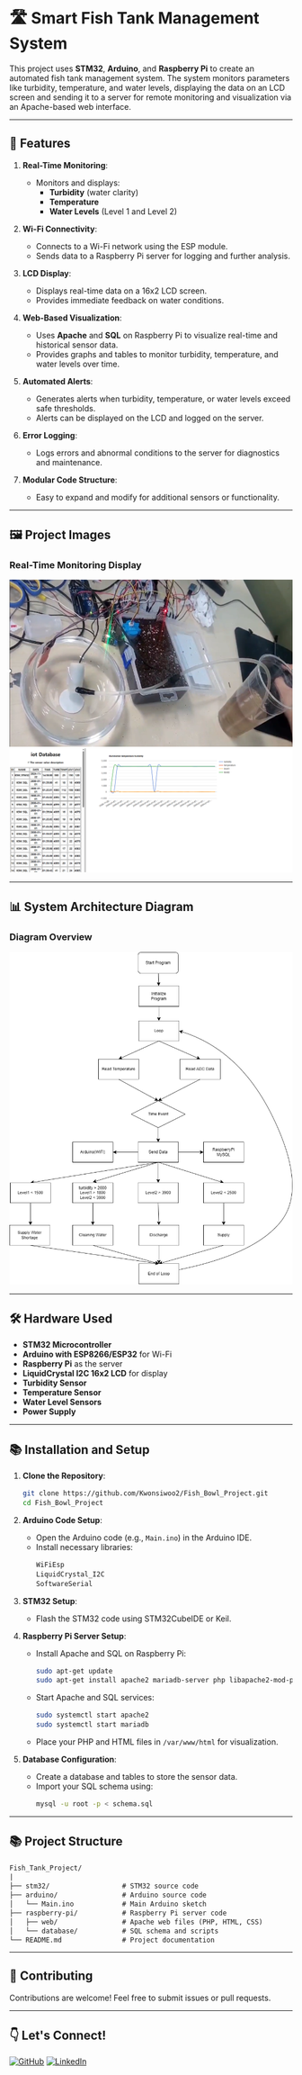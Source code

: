 # 🛣️ Smart Fish Tank Management System

This project uses **STM32**, **Arduino**, and **Raspberry Pi** to create an automated fish tank management system. The system monitors parameters like turbidity, temperature, and water levels, displaying the data on an LCD screen and sending it to a server for remote monitoring and visualization via an Apache-based web interface.

---

## 🔄 Features

1. **Real-Time Monitoring**:
   - Monitors and displays:
     - **Turbidity** (water clarity)
     - **Temperature**
     - **Water Levels** (Level 1 and Level 2)

2. **Wi-Fi Connectivity**:
   - Connects to a Wi-Fi network using the ESP module.
   - Sends data to a Raspberry Pi server for logging and further analysis.

3. **LCD Display**:
   - Displays real-time data on a 16x2 LCD screen.
   - Provides immediate feedback on water conditions.

4. **Web-Based Visualization**:
   - Uses **Apache** and **SQL** on Raspberry Pi to visualize real-time and historical sensor data.
   - Provides graphs and tables to monitor turbidity, temperature, and water levels over time.

5. **Automated Alerts**:
   - Generates alerts when turbidity, temperature, or water levels exceed safe thresholds.
   - Alerts can be displayed on the LCD and logged on the server.

6. **Error Logging**:
   - Logs errors and abnormal conditions to the server for diagnostics and maintenance.

7. **Modular Code Structure**:
   - Easy to expand and modify for additional sensors or functionality.

---

## 🖼️ Project Images

### Real-Time Monitoring Display

![Real-Time Monitoring](./images/main.png)  
![Real-Time Monitoring](./images/apache.png)  

---

## 📊 System Architecture Diagram

### Diagram Overview

![System Diagram](./images/diagram.png)

---

## 🛠️ Hardware Used

- **STM32 Microcontroller**
- **Arduino with ESP8266/ESP32** for Wi-Fi
- **Raspberry Pi** as the server
- **LiquidCrystal I2C 16x2 LCD** for display
- **Turbidity Sensor**
- **Temperature Sensor**
- **Water Level Sensors**
- **Power Supply**

---

## 📚 Installation and Setup

1. **Clone the Repository**:
   ```bash
   git clone https://github.com/Kwonsiwoo2/Fish_Bowl_Project.git
   cd Fish_Bowl_Project
   ```

2. **Arduino Code Setup**:
   - Open the Arduino code (e.g., `Main.ino`) in the Arduino IDE.
   - Install necessary libraries:
     ```bash
     WiFiEsp
     LiquidCrystal_I2C
     SoftwareSerial
     ```

3. **STM32 Setup**:
   - Flash the STM32 code using STM32CubeIDE or Keil.

4. **Raspberry Pi Server Setup**:
   - Install Apache and SQL on Raspberry Pi:
     ```bash
     sudo apt-get update
     sudo apt-get install apache2 mariadb-server php libapache2-mod-php php-mysql
     ```
   - Start Apache and SQL services:
     ```bash
     sudo systemctl start apache2
     sudo systemctl start mariadb
     ```
   - Place your PHP and HTML files in `/var/www/html` for visualization.

5. **Database Configuration**:
   - Create a database and tables to store the sensor data.
   - Import your SQL schema using:
     ```bash
     mysql -u root -p < schema.sql
     ```

---

## 📚 Project Structure

```
Fish_Tank_Project/
|
├── stm32/                  # STM32 source code
├── arduino/                # Arduino source code
│   └── Main.ino            # Main Arduino sketch
├── raspberry-pi/           # Raspberry Pi server code
│   ├── web/                # Apache web files (PHP, HTML, CSS)
│   └── database/           # SQL schema and scripts
└── README.md               # Project documentation
```

---

## 🌟 Contributing

Contributions are welcome! Feel free to submit issues or pull requests.

---

## 👇 Let's Connect!

[![GitHub](https://img.shields.io/badge/GitHub-Profile-blue?logo=github)](https://github.com/Kwonsiwoo2)  [![LinkedIn](https://img.shields.io/badge/LinkedIn-Profile-blue?logo=linkedin)](https://www.linkedin.com/in/%EC%8B%9C%EC%9A%B0-%EA%B6%8C-064765341/)
